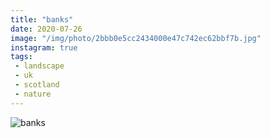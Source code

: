 ```yaml
---
title: "banks"
date: 2020-07-26
image: "/img/photo/2bbb0e5cc2434000e47c742ec62bbf7b.jpg"
instagram: true
tags:
 - landscape
 - uk
 - scotland
 - nature
---
```


![banks](/img/photo/2bbb0e5cc2434000e47c742ec62bbf7b.jpg)
